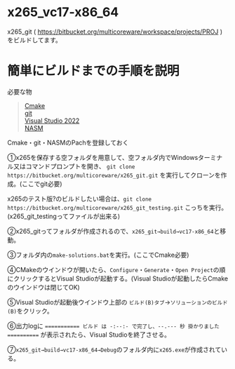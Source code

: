 # x265_vc17-x86_64
x265_git ( https://bitbucket.org/multicoreware/workspace/projects/PROJ ) をビルドしてます。

# 簡単にビルドまでの手順を説明

必要な物
> [Cmake](https://cmake.org/download/)</br>
> [git](https://git-scm.com/downloads/win)</br>
> [Visual Studio 2022](https://visualstudio.microsoft.com/ja/downloads/)</br>
> [NASM](https://nasm.us/)

Cmake・git・NASMのPachを登録しておく

①x265を保存する空フォルダを用意して、空フォルダ内でWindowsターミナル又はコマンドプロンプトを開き、
` git clone https://bitbucket.org/multicoreware/x265_git.git ` を実行してクローンを作成。(ここでgit必要)

x265のテスト版?のビルドしたい場合は、` git clone https://bitbucket.org/multicoreware/x265_git_testing.git ` こっちを実行。(x265_git_testingってファイルが出来る)

②x265_gitってフォルダが作成されるので、`x265_git→build→vc17-x86_64`と移動。 

③フォルダ内の`make-solutions.bat`を実行。(ここでCmake必要)

④CMakeのウインドウが開いたら、`Configure`・`Generate`・`Open Project`の順にクリックするとVisual Studioが起動する。(Visual Studioが起動したらCmakeのウインドウは閉じてOK)

⑤Visual Studioが起動後ウインドウ上部の `ビルド(B)タブ`→`ソリューションのビルド(B)`をクリック。

⑥出力logに `=========== ビルド は -:--:- で完了し、--.--- 秒 掛かりました ==========`  が表示されたら、Visual Studioを終了させる。

⑦`x265_git→build→vc17-x86_64→Debug`のフォルダ内に`x265.exe`が作成されている。
